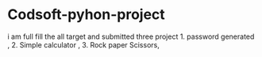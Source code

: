 # Codsoft-pyhon-project
i am full fill the all target and submitted three project 1. password generated , 2. Simple calculator , 3. Rock paper Scissors, 

